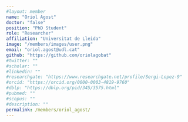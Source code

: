 ```yaml
---
#layout: member
name: "Oriol Agost"
doctor: "false"
position: "PhD Student"
role: "Researcher"
affiliation: "Universitat de Lleida"
image: "/members/images/user.png"
email: "oriol.agost@udl.cat"
github: "https://github.com/oriolagobat"
#twitter: ""
#scholar: ""
#linkedin: ""
#researchgate: "https://www.researchgate.net/profile/Sergi-Lopez-9"
#orcid: "https://orcid.org/0000-0003-4819-9760"
#dblp: "https://dblp.org/pid/345/3575.html"
#pubmed: ""
#scopus: ""
#description: ""
permalink: /members/oriol_agost/
---
```

